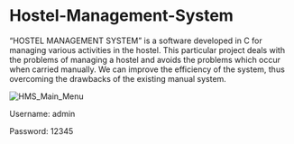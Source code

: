 # Hostel-Management-System
“HOSTEL MANAGEMENT SYSTEM” is a software developed in C for managing various activities in the hostel.  This particular project deals with the problems of managing a hostel and avoids the problems which occur when carried manually. We can improve the efficiency of the system, thus overcoming the drawbacks of the existing manual system.

![HMS_Main_Menu](https://user-images.githubusercontent.com/119602384/210003846-b558c648-258a-44d1-bd74-1f5b31623b10.png)

Username: admin

Password: 12345
